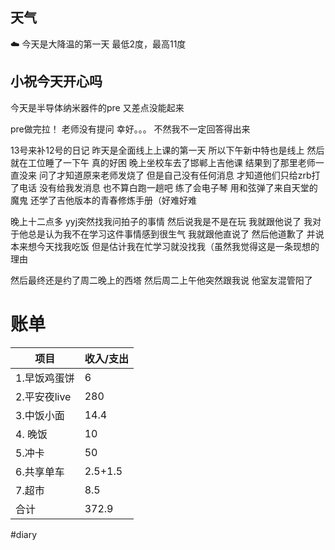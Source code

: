 ## 天气
☁️
今天是大降温的第一天
最低2度，最高11度


## 小祝今天开心吗
今天是半导体纳米器件的pre
又差点没能起来

pre做完拉！
老师没有提问
幸好。。。
不然我不一定回答得出来

13号来补12号的日记
昨天是全面线上上课的第一天
所以下午新中特也是线上
然后就在工位睡了一下午
真的好困
晚上坐校车去了邯郸上吉他课
结果到了那里老师一直没来
问了才知道原来老师发烧了
但是自己没有任何消息
才知道他们只给zrb打了电话
没有给我发消息
也不算白跑一趟吧
练了会电子琴
用和弦弹了来自天堂的魔鬼
还学了吉他版本的青春修炼手册（好难好难

晚上十二点多
yyj突然找我问拍子的事情
然后说我是不是在玩
我就跟他说了
我对于他总是认为我不在学习这件事情感到很生气
我就跟他直说了
然后他道歉了
并说本来想今天找我吃饭
但是估计我在忙学习就没找我（虽然我觉得这是一条现想的理由

然后最终还是约了周二晚上的西塔
然后周二上午他突然跟我说
他室友混管阳了


# 账单
| 项目 | 收入/支出 |
| ---- | --------- |
| 1.早饭鸡蛋饼   |6           |
| 2.平安夜live   |280           |
| 3.中饭小面   |14.4           |
| 4. 晚饭  | 10          |
| 5.冲卡 |50 |
|6.共享单车|2.5+1.5|
|7.超市|8.5|
| 合计     |  372.9         |

#diary